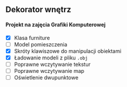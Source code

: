 ## Dekorator wnętrz

#### Projekt na zajęcia Grafiki Komputerowej

- [x] Klasa furniture
- [ ] Model pomieszczenia
- [x] Skróty klawiszowe do manipulacji obiektami
- [x] Ładowanie modeli z pliku `.obj`
- [ ] Poprawne wczytywanie tekstur
- [ ] Poprawne wczytywanie map
- [ ] Oświetlenie dwupunktowe 